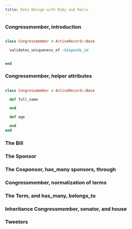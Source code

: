 ```yaml
---
title: Data Design with Ruby and Rails
---
```



### Congressmember, introduction

~~~ruby

class Congressmember < ActiveRecord::Base

  validates_uniqueness_of :bioguide_id
  

end
~~~



### Congressmember, helper attributes

~~~ruby

class Congressmember < ActiveRecord::Base

  def full_name

  end

  def age

  end
end
~~~



### The Bill


### The Sponsor



### The Cosponsor, has_many sponsors, through



### Congressmember, normalization of terms


### The Term, and has_many, belongs_to




### Inheritance Congressmember, senator, and house



### Tweeters




